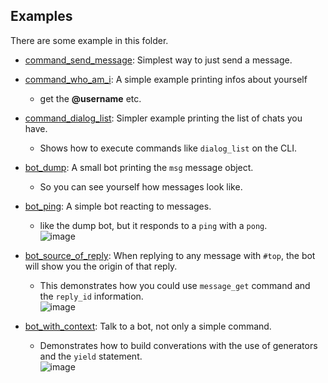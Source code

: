 ## Examples
There are some example in this folder.

- [command_send_message](https://github.com/luckydonald/pytg/blob/master/examples/command_send_message.py): Simplest way to just send a message.
    
- [command_who_am_i](https://github.com/luckydonald/pytg/blob/master/examples/command_who_am_i.py): A simple example printing infos about yourself
    - get the **@username** etc.
    
- [command_dialog_list](https://github.com/luckydonald/pytg/blob/master/examples/command_dialog_list.py): Simpler example printing the list of chats you have.
    - Shows how to execute commands like `dialog_list` on the CLI.
    
- [bot_dump](https://github.com/luckydonald/pytg/blob/master/examples/bot_dump.py):  A small bot printing the `msg` message object.
    - So you can see yourself how messages look like.    
    
- [bot_ping](https://github.com/luckydonald/pytg/blob/master/examples/bot_ping.py):  A simple bot reacting to messages.
    - like the dump bot, but it responds to a `ping` with a `pong`.    
    ![image](https://cloud.githubusercontent.com/assets/2737108/14706123/202761dc-07bd-11e6-928c-9d5b2a85239a.png)
    
- [bot_source_of_reply](https://github.com/luckydonald/pytg/blob/master/examples/bot_source_of_reply.py): When replying to any message with `#top`, the bot will show you the origin of that reply.
    - This demonstrates how you could use `message_get` command and the `reply_id` information.    
    ![image](https://cloud.githubusercontent.com/assets/2737108/14706283/fdbc22bc-07bd-11e6-978a-24fd14030fd2.png)

- [bot_with_context](https://github.com/luckydonald/pytg/blob/master/examples/bot_with_context.py): Talk to a bot, not only a simple command.
    - Demonstrates how to build converations with the use of generators and the `yield` statement.    
    ![image](https://cloud.githubusercontent.com/assets/2737108/14706247/d57dcc56-07bd-11e6-870c-f07f770e2fda.png)


